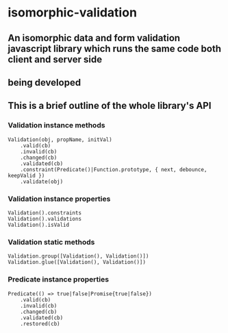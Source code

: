 # isomorphic-validation

## An isomorphic data and form validation javascript library which runs the same code both client and server side

## being developed

## This is a brief outline of the whole library's API

### Validation instance methods

    Validation(obj, propName, initVal)
        .valid(cb)
        .invalid(cb)
        .changed(cb)
        .validated(cb)
        .constraint(Predicate()|Function.prototype, { next, debounce, keepValid })
        .validate(obj)

### Validation instance properties

    Validation().constraints
    Validation().validations
    Validation().isValid

### Validation static methods

    Validation.group([Validation(), Validation()])
    Validation.glue([Validation(), Validation()])

### Predicate instance properties
    
    Predicate(() => true|false|Promise{true|false})
        .valid(cb)
        .invalid(cb)
        .changed(cb)
        .validated(cb)
        .restored(cb)